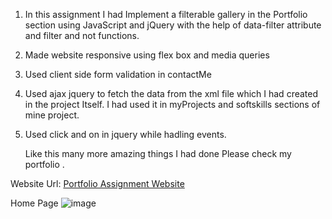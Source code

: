 1. In this  assignment I had Implement a filterable gallery in the Portfolio section using JavaScript and jQuery with the help of data-filter attribute and filter and not functions.
2. Made website responsive using flex box and media queries
3. Used client side form validation in contactMe
4. Used ajax jquery to fetch the data from the xml file which I had created in the project Itself. I had used it in myProjects and softskills sections of mine project.
5. Used click and on in jquery while hadling events.

   Like this many more amazing things I had done Please check my portfolio .

Website Url: [Portfolio Assignment Website](https://vishalprabhu2018.github.io/porfolioAssignment/)

Home Page
   ![image](https://github.com/vishalprabhu2018/porfolioAssignment/assets/46224719/fbc4b4b9-f359-4231-b04a-28ffcd65962d)


